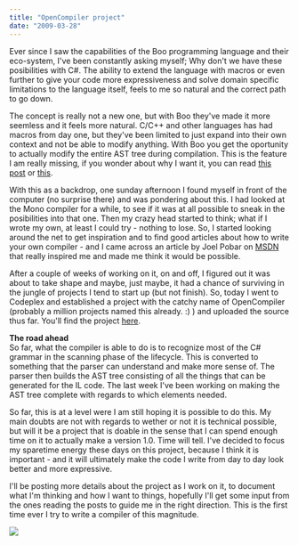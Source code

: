```yaml
---
title: "OpenCompiler project"
date: "2009-03-28"
---
```


Ever since I saw the capabilities of the Boo programming language and their eco-system, I've been constantly asking myself; Why don't we have these posibilities with C#. The ability to extend the language with macros or even further to give your code more expressiveness and solve domain specific limitations to the language itself, feels to me so natural and the correct path to go down.  
  
The concept is really not a new one, but with Boo they've made it more seemless and it feels more natural. C/C++ and other languages has had macros from day one, but they've been limited to just expand into their own context and not be able to modify anything. With Boo you get the oportunity to actually modify the entire AST tree during compilation. This is the feature I am really missing, if you wonder about why I want it, you can read [this post](/post/2008/11/03/Compiler-extensions-is-just-another-framework.aspx) or [this](/post/2009/01/05/Why-compiler-extensions-shouldnt-be-scary.aspx).  
  
With this as a backdrop, one sunday afternoon I found myself in front of the computer (no surprise there) and was pondering about this. I had looked at the Mono compiler for a while, to see if it was at all possible to sneak in the posibilities into that one. Then my crazy head started to think; what if I wrote my own, at least I could try - nothing to lose. So, I started looking around the net to get inspiration and to find good articles about how to write your own compiler - and I came across an article by Joel Pobar on [MSDN](http://msdn.microsoft.com/en-us/magazine/cc136756.aspx) that really inspired me and made me think it would be possible.  
  
After a couple of weeks of working on it, on and off, I figured out it was about to take shape and maybe, just maybe, it had a chance of surviving in the jungle of projects I tend to start up (but not finish). So, today I went to Codeplex and established a project with the catchy name of OpenCompiler (probably a million projects named this already. :) ) and uploaded the source thus far. You'll find the project [here](http://www.codeplex.com/opencompiler).  
  
**The road ahead**  
So far, what the compiler is able to do is to recognize most of the C# grammar in the scanning phase of the lifecycle. This is converted to something that the parser can understand and make more sense of. The parser then builds the AST tree consisting of all the things that can be generated for the IL code. The last week I've been working on making the AST tree complete with regards to which elements needed.  
  
So far, this is at a level were I am still hoping it is possible to do this. My main doubts are not with regards to wether or not it is technical possible, but will it be a project that is doable in the sense that I can spend enough time on it to actually make a version 1.0. Time will tell. I've decided to focus my sparetime energy these days on this project, because I think it is important - and it will ultimately make the code I write from day to day look better and more expressive.  
  
I'll be posting more details about the project as I work on it, to document what I'm thinking and how I want to things, hopefully I'll get some input from the ones reading the posts to guide me in the right direction. This is the first time ever I try to write a compiler of this magnitude.  
  

![](http://img.zemanta.com/pixy.gif?x-id=2f4be536-94bb-817b-ad67-6ababd54a24d)
